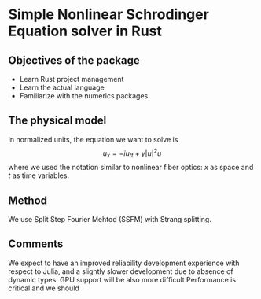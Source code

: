# Simple Nonlinear Schrodinger Equation solver in Rust
## Objectives of the package
- Learn Rust project management 
- Learn the actual language
- Familiarize with the numerics packages

## The physical model
In normalized units, the equation we want to solve is 
$$
u_x = -iu_{tt}+\gamma|u|^2u 
$$
where we used the notation similar to nonlinear fiber optics: $x$ as space and $t$ as time variables.

## Method
We use Split Step Fourier Mehtod (SSFM) with Strang splitting.
## Comments
We expect to have an improved reliability development experience with respect to Julia,
and a slightly slower development due to absence of dynamic types.
GPU support will be also more difficult
Performance is critical and we should  

